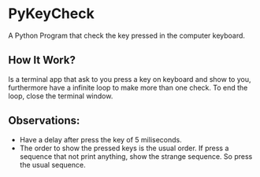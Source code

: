 # PyKeyCheck
A Python Program that check the key pressed in the computer keyboard.

## How It Work?
Is a terminal app that ask to you press a key on keyboard and show to you, furthermore have a infinite loop to make more than one check.
To end the loop, close the terminal window.

## Observations:
- Have a delay after press the key of 5 miliseconds.
- The order to show the pressed keys is the usual order. If press a sequence that not print anything, show the strange sequence. So press the usual sequence.
